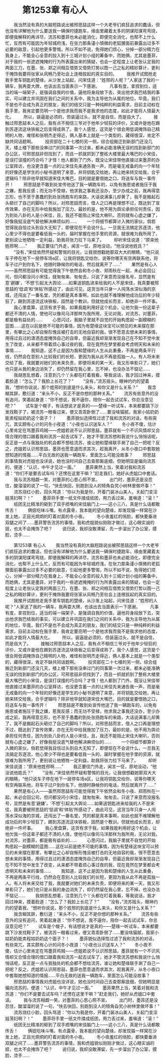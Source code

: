 # 　　第1253章 有心人
　　我当然没有真的大脑短路说出被邢思喆这样一个大老爷们疯狂追求的蠢话，但也没有详解他为什么要送我一辆保时捷跑车，缘由里藏着太多的阴谋阳谋弯弯绕，即便我解释的再详尽，流苏和墨菲也未必能消化，即便完全消化，也帮不上什么忙，反而有可能因为年轻城府浅，在张力那条谨小慎微的老狐狸面前暴露出过多不必要的敌意，引起他更多警惕，所以不如不说，免得她们烦心，分掉一部分精力在我身上，不能全心全意的投入到十三城计划小组的筹备中，而她俩，尤其是墨菲，对于我的一些遮遮掩掩的行为所表露出来的猜疑，也会一定程度上让老张认定我的两面三刀，在墨、张、郑之间相互借势又借势打势以图一己之私的精妙算计，更利于掩饰我要将张家从风畅乃至社会上连根拔起的真实目的。
　　我推开试图抢走我手里车钥匙的楚缘，从沙发上站起，问宋佳道：“姓邢的人呢？”人家送了我的一辆车，我再耍大牌，也该出去当面表示一下感谢。
　　凡事有度，拿捏到位，适当的端一端架子，是强调自我的价值，逼他将身段放下去，突出他求我巴结我的事实，可以建立并巩固在我们之间的关系中，我为主导他为从属的地位，毕竟，我们不是也不会成为真正的朋友，我们的结交只是一种纯粹的利益需求，目前主动权在我手里，我肯定要亮明一个是他求我而我不是我求他的态度，如此才能将人情最大化。
　　所以，装逼是必须的，但装逼过头，就不是自信，而是自大了。
　　接触过邢思喆本人之后，我有点不相信三爷对于他年少轻狂的评价，又或许是他在踢到苏逐流这块铁板之后变得成熟了。我个人感觉，这货是个很会用低调掩饰自己精明的人物，难怪和张明杰走得近，俩人基本上就是一个类型的，藏得很深，肯定不缺共同话题啊。
　　投资部在二十七楼的另一侧，综合组搬迁到新部门还没几天，楼上楼下那些没串过门的同事第一次过来，都未必能准确无误的找到新部门的办公区，可邢思喆非但找到了，而且一抓就抓到了整栋大楼里最大嘴巴的小宋佳，是误打误撞的巧合吗？才怪！他人都到了门外，既没让宋佳带他直接过来墨菲的办公室拜访，也没更含蓄一点的让宋佳先来通告我一声，而是毫无戒备的向一个年轻的好像还是学生的小秘书道明了来意，并将钥匙交给她，再让她来转交给我，合乎逻辑吗？除非他早就知道宋佳大嘴巴，目的就是要借她之口，将送车与我一事传开！
　　邢思喆是不敢到处宣传他送了我一辆跑车的，以免有施恩或者施压于我之嫌，惹我反感；而无功不受禄，他求我之事我还没办，至少办成之前，我再得意忘形，也不至于愚蠢的到处张扬跑车的来路，大话说满事儿却黄了，我不是搬起石头砸烂了自己的脚吗？所以，对邢思喆而言，借人之口再是理想不过，既达到了宣传效果，亦在无形中给我施加了压力，最妙的是，他不用为舆论承担任何责任，因为到处八卦的人是小宋佳，且，我还不能阻止宋佳大喇叭，否则就有心虚之嫌了，好像我挺没底气替他解决麻烦似的……
　　一个将细节都算计入微的家伙，倘若觉得我自信过头到自大无知了，即便现在不会说什么，一旦我无法搞定苏逐流，他心里少不得也是要看低我一头的，届时掌握在他手里的资源，就很难为我所用了，更别说让他牺牲一定利益，助我将张力拉下马来了。
　　却听宋佳说道：“原来他姓邢啊……”
　　我正要往门外走，闻言一怔，原地没动，“他没说他姓氏？”
　　“没有，”宋佳依然怀疑和警惕的目光，让我很想戳她那双大大的眼睛，“他只说车子停在地下一层停车场a区，让我将钥匙交给你，说等你哪天有空再联系他，将车子过户到你名下，他随时静候你的电话，然后就离开了……”
　　果然是有心人——虽然邢思喆有可能觉得我下午依然会和冬小夜、郑雨秋在一起，未必会回公司，但问都没问小宋佳，就匆匆来、匆匆去，只说了来意而没报名号，显然是有意‘避嫌’，‘不想’引起太大舆论……如果送钥匙进来给我的人不是宋佳，我真要被邢思喆的‘低调’和‘体贴’所感动了，由此可见，这货当年只身一人闯荡水深似海的京城，还闯出了一番名堂，凭的都是真本事啊，如此也就不难理解他成功后的年少轻狂了，踢到苏逐流这块铁板，固然是个教训，但就他成长而言，却绝非一件坏事。
　　我心里盘算，这货有求于我，如果我能利用好这个机会，让他欠我一份这辈子都还不清的人情，使他可以像司马洋那样为我所用，无论对我，对流苏，对墨菲，都是极有益处的……
　　心思闪过，我脑子里就不自觉的开始构思起一副模糊的蓝图……这在以前是绝不可能的事情，因为有楚缘这块宝可以预见的未来摆在那里，有攀比之心却自惭形愧且被打击的无地自容的我，很不愿意去想未来的事情，用得过且过的潇洒态度掩饰自己的自卑，但最近我却渐渐发现自己在不知不觉中发生了改变，从来都不带着烦心事过夜的我，现在竟然在梦里都会考虑明天和未来的事情……
　　我知道，这不止是因为我和楚缘的人生从此重叠，不再是两条平行线，仍然会在意别人比较我们的长短，更因为我从此不再是孤独一人。有人将未来交给了我，我就要对她们的未来负责，即便将来的某一天，我又形单影只了，她们也只是从我的身边消失了，却仍然留在我心里，忘不掉，也没办法不惦记……
　　我胡思乱想着，注意到几个丫头都在盯着我看，等我说话，我才回过神来，摸着脸道：“怎么了？我脸上长花了？”
　　“没有，”流苏摇头，眼神灼灼的望着我，“想听你说说，那个姓邢的到底是什么来头，和你又是什么关系？”
　　我含糊其辞，敷衍道：“来头不小，反正不是你想的那种关系。”
　　流苏有些意外的没有追问，笑着起身道：“你不想说，我不逼你，陪你一起去试试车，你总没意见吧？”
　　试车是个幌子，有话想说才是真的——楚缘一听试车，本来都要跳下沙发找鞋子了，被流苏一眼看过来，便又乖乖卧倒了……要没啥猫腻，我家小姑奶奶能卖程姑奶奶这个面子？！
　　墨菲貌似选择性过滤了我和流苏的对话，有些突兀，其实颇有心计的问冬小夜道：“小夜也认识送车人？”
　　冬小夜不傻，估计心里肯定在骂墨菲鸡贼——虎姐若说不认识邢思喆，墨菲就有一个不识风情却又合情合理的借口跟着我和流苏一起去试车了，她才不管流苏想和我说什么悄悄话呢，反正是一点与我独处的机会都不想给流苏，谁让她和楚缘联手涮了自己一把呢？反之，虎姐若认识邢思喆，墨菲也愿意退而求其次，趁我离开，从冬小夜口中套取她想知道的情报……平白无故的送我一辆跑车，里面怎么可能没故事？
　　邢思喆的事情我对虎姐也没详说，她也没时间自己去查那厮底细，但她明显是偏向流苏的，便道：“认识，中午才见过一面。”
　　墨菲果然上当，笑着对我和流苏道：“你们不是要去试车吗？还愣在这里干嘛？”赶走我们，她好从虎姐口中套话。
　　我与流苏相觑一笑，对墨菲的心思心照不宣。
　　出门时，墨菲还是没忍住，酸溜溜的说了一句，“快去快回，别跑到没人的犄角旮旯小树林里做坏事！”
　　流苏烧红小脸，回头骂道：“你以为我是你，开着门装冰山美人，关起门变淫娃荡妇啊？！”
　　墨菲将手里一纸文件揉成纸团，用力丢过来，羞嗔道：“滚！”
　　纸团无比精准的砸到了双手捂嘴的宋佳脑门上——这小三八，真是什么话都敢传舌！
　　俩妞吃味斗嘴，有点露骨，我本能的望向楚缘，却发现猫一样窝在沙发上她，正目光炯炯的盯着对面的冬小夜。
　　冬小夜羞红的俏脸，都快要垂进双腿之间了……墨菲警告流苏的事情，我和虎姐貌似刚刚才做过，这心眼实诚的妞，也太不会掩饰了吧？
　　说归说，我却没敢滞留，先一步溜出了办公室，摸脸，烫手……

　　第1253章 有心人
　　我当然没有真的大脑短路说出被邢思喆这样一个大老爷们疯狂追求的蠢话，但也没有详解他为什么要送我一辆保时捷跑车，缘由里藏着太多的阴谋阳谋弯弯绕，即便我解释的再详尽，流苏和墨菲也未必能消化，即便完全消化，也帮不上什么忙，反而有可能因为年轻城府浅，在张力那条谨小慎微的老狐狸面前暴露出过多不必要的敌意，引起他更多警惕，所以不如不说，免得她们烦心，分掉一部分精力在我身上，不能全心全意的投入到十三城计划小组的筹备中，而她俩，尤其是墨菲，对于我的一些遮遮掩掩的行为所表露出来的猜疑，也会一定程度上让老张认定我的两面三刀，在墨、张、郑之间相互借势又借势打势以图一己之私的精妙算计，更利于掩饰我要将张家从风畅乃至社会上连根拔起的真实目的。
　　我推开试图抢走我手里车钥匙的楚缘，从沙发上站起，问宋佳道：“姓邢的人呢？”人家送了我的一辆车，我再耍大牌，也该出去当面表示一下感谢。
　　凡事有度，拿捏到位，适当的端一端架子，是强调自我的价值，逼他将身段放下去，突出他求我巴结我的事实，可以建立并巩固在我们之间的关系中，我为主导他为从属的地位，毕竟，我们不是也不会成为真正的朋友，我们的结交只是一种纯粹的利益需求，目前主动权在我手里，我肯定要亮明一个是他求我而我不是我求他的态度，如此才能将人情最大化。
　　所以，装逼是必须的，但装逼过头，就不是自信，而是自大了。
　　接触过邢思喆本人之后，我有点不相信三爷对于他年少轻狂的评价，又或许是他在踢到苏逐流这块铁板之后变得成熟了。我个人感觉，这货是个很会用低调掩饰自己精明的人物，难怪和张明杰走得近，俩人基本上就是一个类型的，藏得很深，肯定不缺共同话题啊。
　　投资部在二十七楼的另一侧，综合组搬迁到新部门还没几天，楼上楼下那些没串过门的同事第一次过来，都未必能准确无误的找到新部门的办公区，可邢思喆非但找到了，而且一抓就抓到了整栋大楼里最大嘴巴的小宋佳，是误打误撞的巧合吗？才怪！他人都到了门外，既没让宋佳带他直接过来墨菲的办公室拜访，也没更含蓄一点的让宋佳先来通告我一声，而是毫无戒备的向一个年轻的好像还是学生的小秘书道明了来意，并将钥匙交给她，再让她来转交给我，合乎逻辑吗？除非他早就知道宋佳大嘴巴，目的就是要借她之口，将送车与我一事传开！
　　邢思喆是不敢到处宣传他送了我一辆跑车的，以免有施恩或者施压于我之嫌，惹我反感；而无功不受禄，他求我之事我还没办，至少办成之前，我再得意忘形，也不至于愚蠢的到处张扬跑车的来路，大话说满事儿却黄了，我不是搬起石头砸烂了自己的脚吗？所以，对邢思喆而言，借人之口再是理想不过，既达到了宣传效果，亦在无形中给我施加了压力，最妙的是，他不用为舆论承担任何责任，因为到处八卦的人是小宋佳，且，我还不能阻止宋佳大喇叭，否则就有心虚之嫌了，好像我挺没底气替他解决麻烦似的……
　　一个将细节都算计入微的家伙，倘若觉得我自信过头到自大无知了，即便现在不会说什么，一旦我无法搞定苏逐流，他心里少不得也是要看低我一头的，届时掌握在他手里的资源，就很难为我所用了，更别说让他牺牲一定利益，助我将张力拉下马来了。
　　却听宋佳说道：“原来他姓邢啊……”
　　我正要往门外走，闻言一怔，原地没动，“他没说他姓氏？”
　　“没有，”宋佳依然怀疑和警惕的目光，让我很想戳她那双大大的眼睛，“他只说车子停在地下一层停车场a区，让我将钥匙交给你，说等你哪天有空再联系他，将车子过户到你名下，他随时静候你的电话，然后就离开了……”
　　果然是有心人——虽然邢思喆有可能觉得我下午依然会和冬小夜、郑雨秋在一起，未必会回公司，但问都没问小宋佳，就匆匆来、匆匆去，只说了来意而没报名号，显然是有意‘避嫌’，‘不想’引起太大舆论……如果送钥匙进来给我的人不是宋佳，我真要被邢思喆的‘低调’和‘体贴’所感动了，由此可见，这货当年只身一人闯荡水深似海的京城，还闯出了一番名堂，凭的都是真本事啊，如此也就不难理解他成功后的年少轻狂了，踢到苏逐流这块铁板，固然是个教训，但就他成长而言，却绝非一件坏事。
　　我心里盘算，这货有求于我，如果我能利用好这个机会，让他欠我一份这辈子都还不清的人情，使他可以像司马洋那样为我所用，无论对我，对流苏，对墨菲，都是极有益处的……
　　心思闪过，我脑子里就不自觉的开始构思起一副模糊的蓝图……这在以前是绝不可能的事情，因为有楚缘这块宝可以预见的未来摆在那里，有攀比之心却自惭形愧且被打击的无地自容的我，很不愿意去想未来的事情，用得过且过的潇洒态度掩饰自己的自卑，但最近我却渐渐发现自己在不知不觉中发生了改变，从来都不带着烦心事过夜的我，现在竟然在梦里都会考虑明天和未来的事情……
　　我知道，这不止是因为我和楚缘的人生从此重叠，不再是两条平行线，仍然会在意别人比较我们的长短，更因为我从此不再是孤独一人。有人将未来交给了我，我就要对她们的未来负责，即便将来的某一天，我又形单影只了，她们也只是从我的身边消失了，却仍然留在我心里，忘不掉，也没办法不惦记……
　　我胡思乱想着，注意到几个丫头都在盯着我看，等我说话，我才回过神来，摸着脸道：“怎么了？我脸上长花了？”
　　“没有，”流苏摇头，眼神灼灼的望着我，“想听你说说，那个姓邢的到底是什么来头，和你又是什么关系？”
　　我含糊其辞，敷衍道：“来头不小，反正不是你想的那种关系。”
　　流苏有些意外的没有追问，笑着起身道：“你不想说，我不逼你，陪你一起去试试车，你总没意见吧？”
　　试车是个幌子，有话想说才是真的——楚缘一听试车，本来都要跳下沙发找鞋子了，被流苏一眼看过来，便又乖乖卧倒了……要没啥猫腻，我家小姑奶奶能卖程姑奶奶这个面子？！
　　墨菲貌似选择性过滤了我和流苏的对话，有些突兀，其实颇有心计的问冬小夜道：“小夜也认识送车人？”
　　冬小夜不傻，估计心里肯定在骂墨菲鸡贼——虎姐若说不认识邢思喆，墨菲就有一个不识风情却又合情合理的借口跟着我和流苏一起去试车了，她才不管流苏想和我说什么悄悄话呢，反正是一点与我独处的机会都不想给流苏，谁让她和楚缘联手涮了自己一把呢？反之，虎姐若认识邢思喆，墨菲也愿意退而求其次，趁我离开，从冬小夜口中套取她想知道的情报……平白无故的送我一辆跑车，里面怎么可能没故事？
　　邢思喆的事情我对虎姐也没详说，她也没时间自己去查那厮底细，但她明显是偏向流苏的，便道：“认识，中午才见过一面。”
　　墨菲果然上当，笑着对我和流苏道：“你们不是要去试车吗？还愣在这里干嘛？”赶走我们，她好从虎姐口中套话。
　　我与流苏相觑一笑，对墨菲的心思心照不宣。
　　出门时，墨菲还是没忍住，酸溜溜的说了一句，“快去快回，别跑到没人的犄角旮旯小树林里做坏事！”
　　流苏烧红小脸，回头骂道：“你以为我是你，开着门装冰山美人，关起门变淫娃荡妇啊？！”
　　墨菲将手里一纸文件揉成纸团，用力丢过来，羞嗔道：“滚！”
　　纸团无比精准的砸到了双手捂嘴的宋佳脑门上——这小三八，真是什么话都敢传舌！
　　俩妞吃味斗嘴，有点露骨，我本能的望向楚缘，却发现猫一样窝在沙发上她，正目光炯炯的盯着对面的冬小夜。
　　冬小夜羞红的俏脸，都快要垂进双腿之间了……墨菲警告流苏的事情，我和虎姐貌似刚刚才做过，这心眼实诚的妞，也太不会掩饰了吧？
　　说归说，我却没敢滞留，先一步溜出了办公室，摸脸，烫手……
